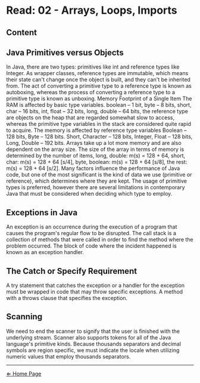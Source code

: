 # Read: 02 - Arrays, Loops, Imports

## Content

## Java Primitives versus Objects

In Java, there are two types: primitives like int and reference types like Integer. As wrapper classes, reference types are immutable, which means their state can't change once the object is built, and they can't be inherited from. The act of converting a primitive type to a reference type is known as autoboxing, whereas the process of converting a reference type to a primitive type is known as unboxing. Memory Footprint of a Single Item The RAM is affected by basic type variables. boolean – 1 bit, byte – 8 bits, short, char – 16 bits, int, float – 32 bits, long, double – 64 bits, the reference type are objects on the heap that are regarded somewhat slow to access, whereas the primitive type variables in the stack are considered quite rapid to acquire. The memory is affected by reference type variables Boolean – 128 bits, Byte – 128 bits. Short, Character – 128 bits, Integer, Float – 128 bits, Long, Double – 192 bits. Arrays take up a lot more memory and are also dependent on the array size. The size of the array in terms of memory is determined by the number of items, long, double: m(s) = 128 + 64, short, char: m(s) = 128 + 64 [s/4], byte, boolean: m(s) = 128 + 64 [s/8], the rest: m(s) = 128 + 64 [s/2]. Many factors influence the performance of Java code, but one of the most significant is the kind of data we use (primitive or reference), which determines where they are kept. The usage of primitive types is preferred, however there are several limitations in contemporary Java that must be considered when deciding which type to employ.

## Exceptions in Java

An exception is an occurrence during the execution of a program that causes the program's regular flow to be disrupted. The call stack is a collection of methods that were called in order to find the method where the problem occurred. The block of code where the incident happened is known as an exception handler.

## The Catch or Specify Requirement

A try statement that catches the exception or a handler for the exception must be wrapped in code that may throw specific exceptions. A method with a throws clause that specifies the exception.

## Scanning

We need to end the scanner to signify that the user is finished with the underlying stream. Scanner also supports tokens for all of the Java language's primitive kinds. Because thousands separators and decimal symbols are region specific, we must indicate the locale when utilizing numeric values that employ thousands separators.

***

[⇐ Home Page](../../README.md)
